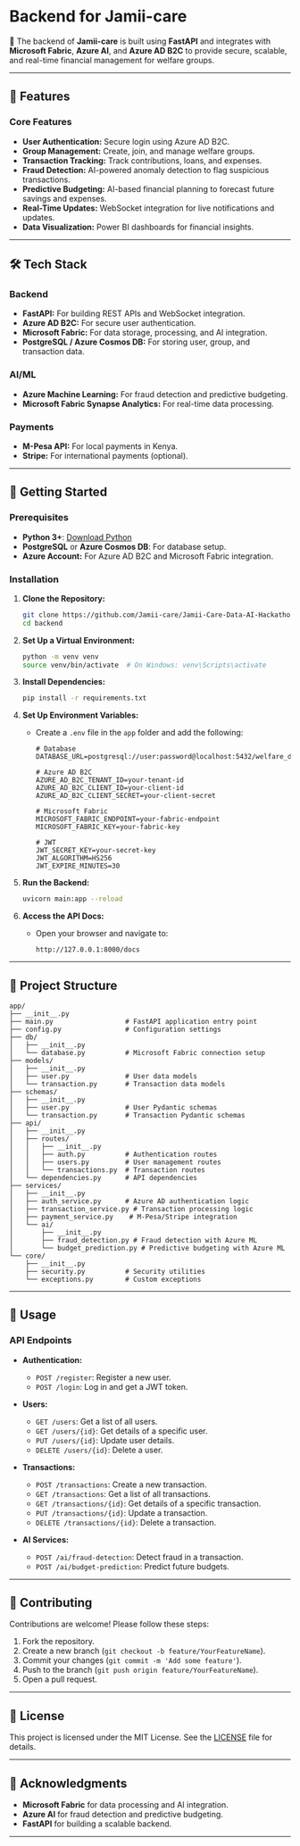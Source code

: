 # Backend for Jamii-care

🚀 The backend of **Jamii-care** is built using **FastAPI** and integrates with **Microsoft Fabric**, **Azure AI**, and **Azure AD B2C** to provide secure, scalable, and real-time financial management for welfare groups.

---

## 🎯 Features

### Core Features
- **User Authentication:** Secure login using Azure AD B2C.
- **Group Management:** Create, join, and manage welfare groups.
- **Transaction Tracking:** Track contributions, loans, and expenses.
- **Fraud Detection:** AI-powered anomaly detection to flag suspicious transactions.
- **Predictive Budgeting:** AI-based financial planning to forecast future savings and expenses.
- **Real-Time Updates:** WebSocket integration for live notifications and updates.
- **Data Visualization:** Power BI dashboards for financial insights.

---

## 🛠️ Tech Stack

### Backend
- **FastAPI:** For building REST APIs and WebSocket integration.
- **Azure AD B2C:** For secure user authentication.
- **Microsoft Fabric:** For data storage, processing, and AI integration.
- **PostgreSQL / Azure Cosmos DB:** For storing user, group, and transaction data.

### AI/ML
- **Azure Machine Learning:** For fraud detection and predictive budgeting.
- **Microsoft Fabric Synapse Analytics:** For real-time data processing.

### Payments
- **M-Pesa API:** For local payments in Kenya.
- **Stripe:** For international payments (optional).

---

## 🚀 Getting Started

### Prerequisites
- **Python 3+**: [Download Python](https://www.python.org/downloads/)
- **PostgreSQL** or **Azure Cosmos DB**: For database setup.
- **Azure Account:** For Azure AD B2C and Microsoft Fabric integration.

### Installation
1. **Clone the Repository:**
   ```bash
   git clone https://github.com/Jamii-care/Jamii-Care-Data-AI-Hackathon.git
   cd backend
   ```

2. **Set Up a Virtual Environment:**
   ```bash
   python -m venv venv
   source venv/bin/activate  # On Windows: venv\Scripts\activate
   ```

3. **Install Dependencies:**
   ```bash
   pip install -r requirements.txt
   ```

4. **Set Up Environment Variables:**
   - Create a `.env` file in the `app` folder and add the following:
     ```env
     # Database
     DATABASE_URL=postgresql://user:password@localhost:5432/welfare_db

     # Azure AD B2C
     AZURE_AD_B2C_TENANT_ID=your-tenant-id
     AZURE_AD_B2C_CLIENT_ID=your-client-id
     AZURE_AD_B2C_CLIENT_SECRET=your-client-secret

     # Microsoft Fabric
     MICROSOFT_FABRIC_ENDPOINT=your-fabric-endpoint
     MICROSOFT_FABRIC_KEY=your-fabric-key

     # JWT
     JWT_SECRET_KEY=your-secret-key
     JWT_ALGORITHM=HS256
     JWT_EXPIRE_MINUTES=30
     ```

5. **Run the Backend:**
   ```bash
   uvicorn main:app --reload
   ```

6. **Access the API Docs:**
   - Open your browser and navigate to:
     ```
     http://127.0.0.1:8000/docs
     ```

---

## 📂 Project Structure

```
app/
├── __init__.py
├── main.py                  # FastAPI application entry point
├── config.py                # Configuration settings
├── db/
│   ├── __init__.py
│   └── database.py          # Microsoft Fabric connection setup
├── models/
│   ├── __init__.py
│   ├── user.py              # User data models
│   └── transaction.py       # Transaction data models
├── schemas/
│   ├── __init__.py
│   ├── user.py              # User Pydantic schemas
│   └── transaction.py       # Transaction Pydantic schemas
├── api/
│   ├── __init__.py
│   ├── routes/
│   │   ├── __init__.py
│   │   ├── auth.py          # Authentication routes
│   │   ├── users.py         # User management routes
│   │   └── transactions.py  # Transaction routes
│   └── dependencies.py      # API dependencies
├── services/
│   ├── __init__.py
│   ├── auth_service.py      # Azure AD authentication logic
│   ├── transaction_service.py # Transaction processing logic
│   ├── payment_service.py    # M-Pesa/Stripe integration
│   └── ai/
│       ├── __init__.py
│       ├── fraud_detection.py # Fraud detection with Azure ML
│       └── budget_prediction.py # Predictive budgeting with Azure ML
└── core/
    ├── __init__.py
    ├── security.py          # Security utilities
    └── exceptions.py        # Custom exceptions
```

---

## 📌 Usage

### API Endpoints
- **Authentication:**
  - `POST /register`: Register a new user.
  - `POST /login`: Log in and get a JWT token.

- **Users:**
  - `GET /users`: Get a list of all users.
  - `GET /users/{id}`: Get details of a specific user.
  - `PUT /users/{id}`: Update user details.
  - `DELETE /users/{id}`: Delete a user.

- **Transactions:**
  - `POST /transactions`: Create a new transaction.
  - `GET /transactions`: Get a list of all transactions.
  - `GET /transactions/{id}`: Get details of a specific transaction.
  - `PUT /transactions/{id}`: Update a transaction.
  - `DELETE /transactions/{id}`: Delete a transaction.

- **AI Services:**
  - `POST /ai/fraud-detection`: Detect fraud in a transaction.
  - `POST /ai/budget-prediction`: Predict future budgets.

---

## 🤝 Contributing

Contributions are welcome! Please follow these steps:
1. Fork the repository.
2. Create a new branch (`git checkout -b feature/YourFeatureName`).
3. Commit your changes (`git commit -m 'Add some feature'`).
4. Push to the branch (`git push origin feature/YourFeatureName`).
5. Open a pull request.

---

## 📄 License

This project is licensed under the MIT License. See the [LICENSE](LICENSE) file for details.

---

## 🙏 Acknowledgments

- **Microsoft Fabric** for data processing and AI integration.
- **Azure AI** for fraud detection and predictive budgeting.
- **FastAPI** for building a scalable backend.

---